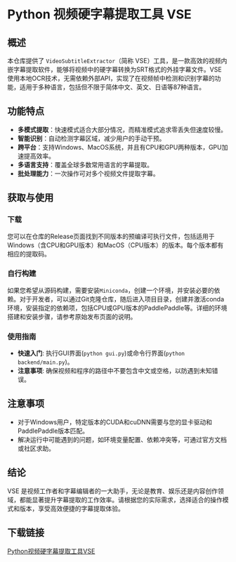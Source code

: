 # Python 视频硬字幕提取工具 VSE

## 概述

本仓库提供了 `VideoSubtitleExtractor`（简称 VSE）工具，是一款高效的视频内嵌字幕提取软件，能够将视频中的硬字幕转换为SRT格式的外挂字幕文件。VSE 使用本地OCR技术，无需依赖外部API，实现了在视频帧中检测和识别字幕的功能，适用于多种语言，包括但不限于简体中文、英文、日语等87种语言。

## 功能特点

- **多模式提取**：快速模式适合大部分情况，而精准模式追求零丢失但速度较慢。
- **智能识别**：自动检测字幕区域，减少用户的手动干预。
- **跨平台**：支持Windows、MacOS系统，并且有CPU和GPU两种版本，GPU加速提高效率。
- **多语言支持**：覆盖全球多数常用语言的字幕提取。
- **批处理能力**：一次操作可对多个视频文件提取字幕。

## 获取与使用

### 下载

您可以在仓库的Release页面找到不同版本的预编译可执行文件，包括适用于Windows（含CPU和GPU版本）和MacOS（CPU版本）的版本。每个版本都有相应的提取码。

### 自行构建

如果您希望从源码构建，需要安装`Miniconda`，创建一个环境，并安装必要的依赖。对于开发者，可以通过Git克隆仓库，随后进入项目目录，创建并激活conda环境，安装指定的依赖项，包括CPU或GPU版本的PaddlePaddle等。详细的环境搭建和安装步骤，请参考原始发布页面的说明。

### 使用指南

- **快速入门**: 执行GUI界面(`python gui.py`)或命令行界面(`python backend/main.py`)。
- **注意事项**: 确保视频和程序的路径中不要包含中文或空格，以防遇到未知错误。

## 注意事项

- 对于Windows用户，特定版本的CUDA和cuDNN需要与您的显卡驱动和PaddlePaddle版本匹配。
- 解决运行中可能遇到的问题，如环境变量配置、依赖冲突等，可通过官方文档或社区求助。

## 结论

VSE 是视频工作者和字幕编辑者的一大助手，无论是教育、娱乐还是内容创作领域，都能显著提升字幕提取的工作效率。请根据您的实际需求，选择适合的操作模式和版本，享受高效便捷的字幕提取体验。

## 下载链接

[Python视频硬字幕提取工具VSE](https://pan.quark.cn/s/04a777cf729c)